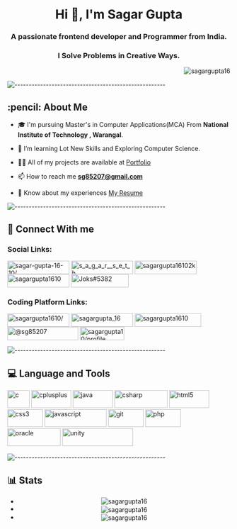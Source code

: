 <h1 align="center">Hi 👋, I'm Sagar Gupta</h1>
<h3 align="center">A passionate frontend developer and Programmer from India.</h3>
<h3 align="center">I Solve Problems in Creative Ways.</h3>

<p align="right"> <img src="https://komarev.com/ghpvc/?username=sagargupta16&label=Profile%20views&color=0e75b6&style=flat" alt="sagargupta16" /> </p>

![-----------------------------------------------------](https://raw.githubusercontent.com/andreasbm/readme/master/assets/lines/rainbow.png)


<!-- ABOUT ME -->
<h2 id="about-me"> :pencil: About Me</h2>

- 🎓 I'm pursuing Master's in Computer Applications(MCA) From **National Institute of Technology , Warangal**.

- 🌱 I’m learning Lot New Skills and Exploring Computer Science.

- 👨‍💻 All of my projects are available at [Portfolio](https://sagargupta16.github.io/PortFolio/)

- 📫 How to reach me **sg85207@gmail.com**

- 📄 Know about my experiences [My Resume](https://drive.google.com/file/d/1rS-iTEhfjA0z98ELuSpZKURXoRQunyo3/view)


![-----------------------------------------------------](https://raw.githubusercontent.com/andreasbm/readme/master/assets/lines/rainbow.png)

<!-- Connect -->
<h2 id="about-me"> 📧 Connect With me</h2>
<h3 align="left">Social Links:</h3>
<p align="left">
    <a href="https://linkedin.com/in/sagar-gupta-16-10/" target="blank"><img align="center"
            src="https://img.shields.io/badge/LinkedIn-0077b5?style=for-the-badge&logo=linkedin&logoColor=white"
            alt="sagar-gupta-16-10/" height="30" width="140" /></a>
    <a href="https://instagram.com/s_a_g_a_r__s_e_t_h" target="blank"><img align="center"
            src="https://img.shields.io/badge/Instagram-bc2a8d?style=for-the-badge&logo=instagram&logoColor=white"
            alt="s_a_g_a_r__s_e_t_h" height="30" width="140" /></a>
    <a href="https://fb.com/sagargupta16102k" target="blank"><img align="center"
            src="https://img.shields.io/badge/Facebook-4267B2?style=for-the-badge&logo=facebook&logoColor=white"
            alt="sagargupta16102k" height="30" width="140" /></a>
    <a href="https://twitter.com/sagargupta1610" target="blank"><img align="center"
            src="https://img.shields.io/badge/twitter-1DA1F2?style=for-the-badge&logo=twitter&logoColor=white"
            alt="sagargupta1610" height="30" width="140" /></a>
    <a href="https://discord.gg/Joks#5382" target="blank"><img align="center"
            src="https://img.shields.io/badge/Discord-7289DA?style=for-the-badge&logo=Discord&logoColor=white"
            alt="Joks#5382" height="30" width="130" /></a>

</p>
<h3 align="left">Coding Platform Links:</h3>
<p align="left">
    <a href="https://www.leetcode.com/sagargupta1610/" target="blank"><img align="center"
            src="https://img.shields.io/badge/LeetCode-222222?style=for-the-badge&logo=Leetcode&logoColor=white"
            alt="sagargupta1610/" height="30" width="140" /></a>
    <a href="https://www.codechef.com/users/sagargupta_16" target="blank"><img align="center"
            src="https://img.shields.io/badge/Codechef-964b00?style=for-the-badge&logo=codechef&logoColor=white" 
            alt="sagargupta_16" height="30"width="140" /></a>
    <a href="https://www.hackerrank.com/sagargupta1610" target="blank"><img align="center"
            src="https://img.shields.io/badge/HackerRank-6fb107?style=for-the-badge&logo=hackerRank&logoColor=white"
            alt="sagargupta1610" height="30" width="150" /></a>
    <a href="https://www.hackerearth.com/@sg85207" target="blank"><img align="center"
            src="https://img.shields.io/badge/HackerEarth-000080?style=for-the-badge&logo=hackerearth&logoColor=white"
            alt="@sg85207" height="30" width="160" /></a>
    <a href="https://auth.geeksforgeeks.org/user/sagargupta10/profile" target="blank"><img align="center"
            src="https://img.shields.io/badge/GFG-green?style=for-the-badge&logo=geeksforgeeks&logoColor=white"
            alt="sagargupta10/profile" height="30" width="100" /></a>
</p>


![-----------------------------------------------------](https://raw.githubusercontent.com/andreasbm/readme/master/assets/lines/rainbow.png)

<!-- PROJECT FILES DESCRIPTION -->
<h2 id="language-and-tools"> 💻 Language and Tools</h2>
<p align="left"> 
    <a href="https://www.cprogramming.com/" target="_blank" rel="noreferrer"> 
        <img src="https://img.shields.io/badge/-1598B6?style=for-the-badge&logo=c&logoColor=white" alt="c" width="50" height="40"/></a> 
    <a href="https://www.w3schools.com/cpp/" target="_blank" rel="noreferrer"> 
        <img src="https://img.shields.io/badge/C++-1598B6?style=for-the-badge&logo=c%2B%2B&logoColor=white" alt="cplusplus" width="90" height="40"/></a> 
    <a href="https://www.java.com" target="_blank" rel="noreferrer"> 
        <img src="https://img.shields.io/badge/JAVA-2E5FAB?style=for-the-badge&logo=java&logoColor=darkred" alt="java" width="90" height="40"/></a> 
    <a href="https://www.w3schools.com/cs/" target="_blank" rel="noreferrer"> 
        <img src="https://img.shields.io/badge/CSharp-682876?style=for-the-badge&logo=csharp&logoColor=white" alt="csharp" width="120" height="40"/></a> 
    <a href="https://www.w3.org/html/" target="_blank" rel="noreferrer"> 
        <img src="https://img.shields.io/badge/HTML5-E34F26?style=for-the-badge&logo=html5&logoColor=white" alt="html5" width="90" height="40"/></a> 
    <a href="https://www.w3schools.com/css/" target="_blank" rel="noreferrer"> 
        <img src="https://img.shields.io/badge/CSS3-1572B6?style=for-the-badge&logo=css3&logoColor=white" alt="css3" width="80" height="40"/></a> 
    <a href="https://developer.mozilla.org/en-US/docs/Web/JavaScript" target="_blank" rel="noreferrer"> 
        <img src="https://img.shields.io/badge/JavaScript-323330?style=for-the-badge&logo=javascript&logoColor=F7DF1E" alt="javascript" width="140" height="40"/></a> 
    <a href="https://git-scm.com/" target="_blank" rel="noreferrer"> 
        <img src="https://img.shields.io/badge/Git-171515?style=for-the-badge&logo=git&logoColor=F7DF1E" alt="git" width="80" height="40"/></a> 
    <a href="https://www.php.net" target="_blank" rel="noreferrer"> 
        <img src="https://img.shields.io/badge/PHP-171515?style=for-the-badge&logo=php&logoColor=white" alt="php" width="80" height="40"/></a> 
    <a href="https://www.mysql.com/" target="_blank" rel="noreferrer"> 
        <img src="https://img.shields.io/badge/Oracle DB-171515?style=for-the-badge&logo=oracle&logoColor=red" alt="oracle" width="120" height="40"/></a> 
    <a href="https://unity.com/" target="_blank" rel="noreferrer"> 
        <img src="https://img.shields.io/badge/unity%20engine-171515?style=for-the-badge&logo=unity&logoColor=white" alt="unity" width="160" height="40"/></a> </p>


![-----------------------------------------------------](https://raw.githubusercontent.com/andreasbm/readme/master/assets/lines/rainbow.png)
 
 <h2 id="stats"> 📊 Stats</h2>
 
 <ul>
    <li align="center"><img src="https://github-readme-stats.vercel.app/api/top-langs?username=sagargupta16&show_icons=true&theme=dark&locale=en&layout=compact" alt="sagargupta16"/></li>
    <li align="center"><img align="center" src="https://github-readme-stats.vercel.app/api?username=sagargupta16&show_icons=true&theme=dark&locale=en" alt="sagargupta16" /></li>
    <li align="center"><img align="center" src="https://github-readme-streak-stats.herokuapp.com/?user=sagargupta16&theme=dark" alt="sagargupta16" /></li>
 </ul>
